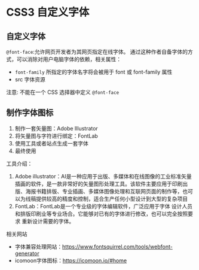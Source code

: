 # CSS3 自定义字体

## 自定义字体

`@font-face`:允许网页开发者为其网页指定在线字体。 通过这种作者自备字体的方式，可以消除对用户电脑字体的依赖，相关属性：

- `font-family` 所指定的字体名字将会被用于 font 或 font-family 属性
- src 字体资源

注意: 不能在一个 CSS 选择器中定义 `@font-face`

## 制作字体图标

1. 制作一套矢量图：Adobe Illustrator
2. 将矢量图与字符进行绑定：FontLab
3. 使用工具或者站点生成一套字体
4. 最终使用

工具介绍：

1. Adobe illustrator：AI是一种应用于出版、多媒体和在线图像的工业标准矢量插画的软件，是一款非常好的矢量图形处理工具。该软件主要应用于印刷出版、海报书籍排版、专业插画、多媒体图像处理和互联网页面的制作等，也可以为线稿提供较高的精度和控制，适合生产任何小型设计到大型的复杂项目
2. FontLab：FontLab是一个专业级的字体编辑软件，广泛应用于字体 设计人员和排版印刷业等专业场合。它能够对已有的字体进行修改，也可以完全按照要求 重新设计需要的字体。

相关网站

- 字体兼容处理网站：https://www.fontsquirrel.com/tools/webfont-generator
- icomoon字体图标：https://icomoon.io/#home
	